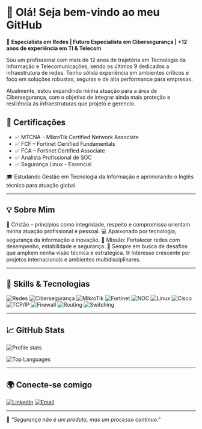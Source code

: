 # 👋 Olá! Seja bem-vindo ao meu GitHub

🔹 **Especialista em Redes | Futuro Especialista em Cibersegurança | +12 anos de experiência em TI & Telecom**

Sou um profissional com mais de 12 anos de trajetória em Tecnologia da Informação e Telecomunicações, sendo os últimos 9 dedicados a infraestrutura de redes. Tenho sólida experiência em ambientes críticos e foco em soluções robustas, seguras e de alta performance para empresas.

Atualmente, estou expandindo minha atuação para a área de Cibersegurança, com o objetivo de integrar ainda mais proteção e resiliência às infraestruturas que projeto e gerencio.

## 🧠 Certificações

- ✅ MTCNA – MikroTik Certified Network Associate  
- ✅ FCF – Fortinet Certified Fundamentals  
- ✅ FCA – Fortinet Certified Associate  
- ✅ Analista Profissional de SOC  
- ✅ Segurança Linux - Essencial  

🎓 Estudando Gestão em Tecnologia da Informação e aprimorando o Inglês técnico para atuação global.

---

## 💡 Sobre Mim

🙏 Cristão – princípios como integridade, respeito e compromisso orientam minha atuação profissional e pessoal.
💻 Apaixonado por tecnologia, segurança da informação e inovação.
🔐 Missão: Fortalecer redes com desempenho, estabilidade e segurança.
🚀 Sempre em busca de desafios que ampliem minha visão técnica e estratégica.
🌐 Interesse crescente por projetos internacionais e ambientes multidisciplinares.

---

## 🧰 Skills & Tecnologias

![Redes](https://img.shields.io/badge/-Redes%20de%20Computadores-blue)
![Cibersegurança](https://img.shields.io/badge/-Cibersegurança-critical)
![MikroTik](https://img.shields.io/badge/-MikroTik-red)
![Fortinet](https://img.shields.io/badge/-Fortinet-black)
![NOC](https://img.shields.io/badge/-NOC-green)
![Linux](https://img.shields.io/badge/-Linux-blue)
![Cisco](https://img.shields.io/badge/-Cisco-yellow)
![TCP/IP](https://img.shields.io/badge/-TCP%2FIP-orange)
![Firewall](https://img.shields.io/badge/-Firewall-red)
![Routing](https://img.shields.io/badge/-Routing-purple)
![Switching](https://img.shields.io/badge/-Switching-teal)

---

## 📈 GitHub Stats

![Profile stats](https://github-readme-stats.vercel.app/api?username=danielselbachoficial&show_icons=true&theme=dark&rank_icon=github)

![Top Languages](https://github-readme-stats.vercel.app/api/top-langs/?username=danielselbachoficial&layout=compact&theme=dark)



---

## 🌍 Conecte-se comigo

[![LinkedIn](https://img.shields.io/badge/-LinkedIn-0077B5?style=flat&logo=linkedin)](https://www.linkedin.com/in/danielselbachoficial/)
[![Email](https://img.shields.io/badge/-Email-informational?style=flat&logo=gmail)](mailto:danielselbach.fig@email.com)

---

📌 *"Segurança não é um produto, mas um processo contínuo."*  
